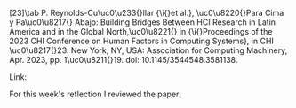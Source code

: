 [23]\tab P. Reynolds-Cu\uc0\u233{}llar {\i{}et al.}, \uc0\u8220{}Para Cima y Pa\uc0\u8217{} Abajo: Building Bridges Between HCI Research in Latin America and in the Global North,\uc0\u8221{} in {\i{}Proceedings of the 2023 CHI Conference on Human Factors in Computing Systems}, in CHI \uc0\u8217{}23. New York, NY, USA: Association for Computing Machinery, Apr. 2023, pp. 1\uc0\u8211{}19. doi: 10.1145/3544548.3581138.

Link: 

For this week's reflection I reviewed the paper:
